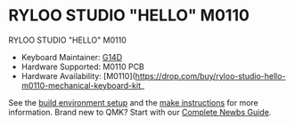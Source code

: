 # RYLOO STUDIO "HELLO" M0110

RYLOO STUDIO "HELLO" M0110

* Keyboard Maintainer: [G14D](https://github.com/HumphreyKwok)
* Hardware Supported: M0110 PCB
* Hardware Availability: [M0110](https://drop.com/buy/ryloo-studio-hello-m0110-mechanical-keyboard-kit_

See the [build environment setup](https://docs.qmk.fm/#/getting_started_build_tools) and the [make instructions](https://docs.qmk.fm/#/getting_started_make_guide) for more information. Brand new to QMK? Start with our [Complete Newbs Guide](https://docs.qmk.fm/#/newbs).